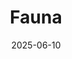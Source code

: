 ---
date: 2025-06-10
featured_image: IMG_2525.jpg
title: Fauna
#type: gallery
sort_by: Name
resources:
  - src: IMG_0930.jpg
    title: Sparrow on plant - Bergen
  - src: IMG_1201.jpg
    title: Urban Crow - Bergen
  - src: IMG_3417.jpg
    title: Swan portrait - Bergen
  - src: IMG_2524.jpg
    title: Trio of swans - Bergen
  - src: IMG_2525.jpg
    title: Duck spreading its' wings - Bergen
  - src: IMG_3398.jpg
    title: Pigeon portrait - Bergen
  - src: IMG_4029.jpg
    title: Crow lifting off - Bergen
  - src: IMG_6664.jpg
    title: Duckies in water - Bergen 
---